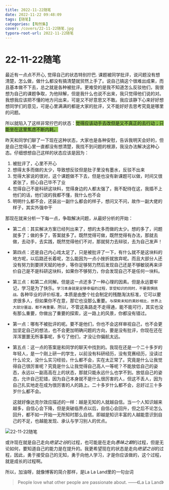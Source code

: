 ```yaml
---
title: 2022-11-22随笔
date: 2022-11-22 09:48:09
tags: [随笔]
categories: [陶然集]
cover: /covers/22-11-22随笔.jpg
typora-root-url: 2022-11-22随笔
---
```


# 22-11-22随笔

最近有一点点不开心, 觉得自己的状态特别拧巴. 课题被同学批评，说问题没有想清楚，怎么做，做什么都没有搞清楚就贸然上手了。说自己搞这个很难出成果，而且基本做不下去，总之就是各种被批评。更难受的是我不知道怎么反驳他们，我很想为自己的课题争取，为他辩解，但是我什么也说不出来，我只觉得他们说的对。我想我应该把不懂的地方问出来，可是又不好意思又不敢。我应该静下心来好好想想同学们的意见，可是心里满满的都是大家的批评，又不能好好去思考究竟是哪里的问题。

所以就陷入了这样非常拧巴的状态：<font style="background-color:#8bc34a">觉得应该动手去改但是又不真正的去行动；只能坐在这里焦虑不断内耗。</font>

昨天和同学们聊了一下现在这种状态，大家也是各种安慰，告诉我明天会好的，但是自己觉得心里一直都没有想清楚，我找不到问题的根源，我没办法解决这种心态。仔细想想自己这样的状态应该是因为：

1. 被批评了，心里不开心
2. 想得太多而做的太少，导致想反驳但是肚子里没有墨水，反驳不出来
3. 觉得大家说的很对，这个课题做不下去，但是也没有新课题可以做，时间又很紧张了，担心自己毕不了业
4. 觉得自己不是科研这块料，觉得身边的人都太强了，我不配待在这，我插不上他们的话，他们说的我都不懂，我什么也不会
5. 明明什么都不会，还装出一副什么都会的样子，想问又不问，故作一副大佬的样子，其实外强中干

那现在就来分析一下每一点，争取解决问题，从最好分析的开始：

- 第二点：其实解决方案已经列出来了，想的太多而做的太少。想的多了，问题就多了；做的多了，答案就多了。既然觉得可做，既然觉得有办法，那就去做，去动手，去实践，既然觉得他们不对，那就努力去辩驳，去为自己发声！

- 第四点：还是自己内心戏太足了，只是被批评了一下，有什么就不是这块料的地方呢，以后路还长着呢，怎么能因为一点小挫折就放弃呢。而且大部分人还没有努力到要拼天赋的地步，等你足够努力然后发现自己还是不够敏锐再来评价自己是不是科研这块料，如果你不够努力，你会发现自己不是任何一块料。

- 第三点：和第二点同解。但是这一点还多了一种心理的因素。但是永远要牢记，学习是为了快乐。`学习本身就是足够幸福的过程，享受知识的同时，不要畏惧挑战。`各种毕业的评价标准，本质是由整个社会制定的残酷淘汰标准，它可以要求很多人，但如果你不在意，那它也没那么重要。`与探索未知的美妙相比，世界上大部分噩运，都不再重要。`所以，不管这条路走不走得通，能不能可行，其实也没有那么重要，你做出了重要的探索，这一路上的风景，你都没有错过。

- 第一点：哪有不被批评的呢。要不是他们，你也不会这样审视自己，也不会更加坚定自己的想法，也不会更加明确问题的方向，要是没有批评，你现在还在浑浑噩噩无所事事呢，多亏了他们，才没让你偏航太远。

- 第五点：这一点的答案是和同学的聊天中找到的。我现在还是一个二十多岁的年轻人，是一个刚上研一的学生，以前没有科研经历，没有竞赛经历，没读过什么论文，没什么实习经验，什么都不会，实在太正常了。究竟是什么让我觉得自己很厉害呢？究竟是什么让我觉得自己高人一等呢？不能放低自己的姿态，永远以一副高高在上的状态，那就只能永远什么也学不到。放低自己的姿态，允许自己犯错，因为自己本身就不是什么很厉害的人，但这不丢人，因为自己扎实地走在成为很厉害的人的路上。二十多岁什么都不会，总好过三十多岁什么都不会。

  这就好像达克尔效应描述的一样：越是无知的人就越自信。当一个人知识越来越多，自信心会下降，但是突破临界点以后，自信心会回升，但之后不论怎么回升，都不如一开始一无所知时那么自信。即越是知识丰富的人越能意识到自己的不足，也越能发现、承认与学习别人的优点。

![22-11-22随笔](22-11-22随笔.jpg)

或许现在就是自己走向*绝望之谷*的过程，也可能是在走向*愚昧之巅*的过程，但是无论如何，要知道自己的能力是在提升的。我更希望现在的状态是走向*绝望之谷*的过程，因此，勇于接受自己的无知，勇于向他人学习，才是你应该做的，这个过程，就是成长的过程啊。

所以，加油呀，就像博客的简介那样，是La La Land里的一句台词

> People love what other people are passionate about.                   ——《La La Land》
>
